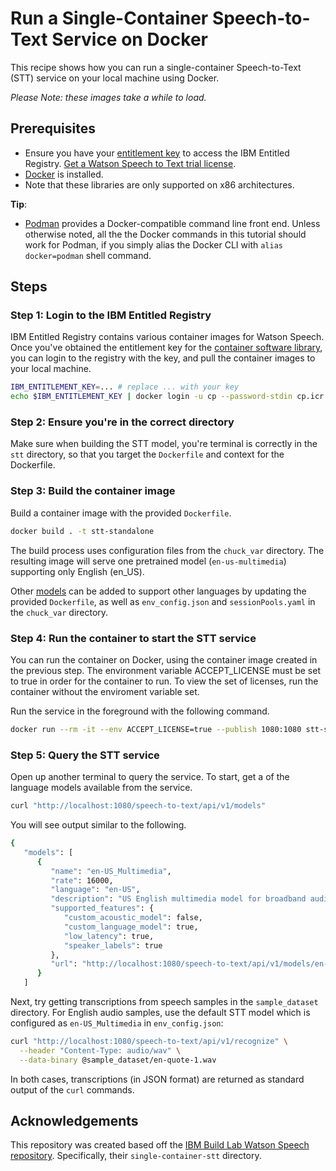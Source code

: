 # Run a Single-Container Speech-to-Text Service on Docker

This recipe shows how you can run a single-container Speech-to-Text (STT) service on your local machine using Docker.

_Please Note: these images take a while to load._

## Prerequisites

- Ensure you have your [entitlement key](https://myibm.ibm.com/products-services/containerlibrary) to access the IBM Entitled Registry. [Get a Watson Speech to Text trial license](https://www.ibm.com/account/reg/us-en/subscribe?formid=urx-51754).
- [Docker](https://docs.docker.com/get-docker/) is installed.
- Note that these libraries are only supported on x86 architectures.

**Tip**:

- [Podman](https://podman.io/getting-started/installation) provides a Docker-compatible command line front end. Unless otherwise noted, all the the Docker commands in this tutorial should work for Podman, if you simply alias the Docker CLI with `alias docker=podman` shell command.

## Steps

### Step 1: Login to the IBM Entitled Registry

IBM Entitled Registry contains various container images for Watson Speech. Once you've obtained the entitlement key for the [container software library](https://myibm.ibm.com/products-services/containerlibrary), you can login to the registry with the key, and pull the container images to your local machine.

```sh
IBM_ENTITLEMENT_KEY=... # replace ... with your key
echo $IBM_ENTITLEMENT_KEY | docker login -u cp --password-stdin cp.icr.io
```

### Step 2: Ensure you're in the correct directory

Make sure when building the STT model, you're terminal is correctly in the `stt` directory, so that you target the `Dockerfile` and context for the Dockerfile.

### Step 3: Build the container image

Build a container image with the provided `Dockerfile`.

```sh
docker build . -t stt-standalone
```

The build process uses configuration files from the `chuck_var` directory. The resulting image will serve one pretrained model (`en-us-multimedia`) supporting only English (en_US).

Other [models](https://www.ibm.com/docs/en/watson-libraries?topic=home-models-catalog) can be added to support other languages by updating the provided `Dockerfile`, as well as `env_config.json` and `sessionPools.yaml` in the `chuck_var` directory.

### Step 4: Run the container to start the STT service

You can run the container on Docker, using the container image created in the previous step. The environment variable ACCEPT_LICENSE must be set to true in order for the container to run. To view the set of licenses, run the container without the enviroment variable set.

Run the service in the foreground with the following command.

```sh
docker run --rm -it --env ACCEPT_LICENSE=true --publish 1080:1080 stt-standalone
```

### Step 5: Query the STT service

Open up another terminal to query the service. To start, get a of the language models available from the service.

```sh
curl "http://localhost:1080/speech-to-text/api/v1/models"
```

You will see output similar to the following.

```sh
{
   "models": [
      {
         "name": "en-US_Multimedia",
         "rate": 16000,
         "language": "en-US",
         "description": "US English multimedia model for broadband audio (16kHz or more)",
         "supported_features": {
            "custom_acoustic_model": false,
            "custom_language_model": true,
            "low_latency": true,
            "speaker_labels": true
         },
         "url": "http://localhost:1080/speech-to-text/api/v1/models/en-US_Multimedia"
      }
   ]
```

Next, try getting transcriptions from speech samples in the `sample_dataset` directory. For English audio samples, use the default STT model which is configured as `en-US_Multimedia` in `env_config.json`:

```sh
curl "http://localhost:1080/speech-to-text/api/v1/recognize" \
  --header "Content-Type: audio/wav" \
  --data-binary @sample_dataset/en-quote-1.wav
```

In both cases, transcriptions (in JSON format) are returned as standard output of the `curl` commands.

## Acknowledgements

This repository was created based off the [IBM Build Lab Watson Speech repository](https://github.com/ibm-build-lab/Watson-Speech). Specifically, their `single-container-stt` directory.

